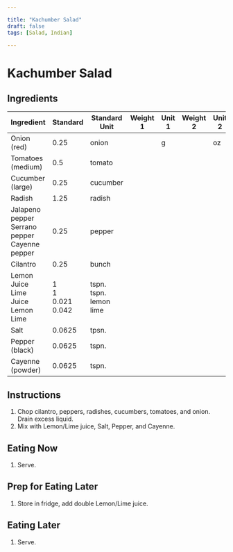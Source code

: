 ```yaml
---

title: "Kachumber Salad"
draft: false
tags: [Salad, Indian]

---
```

# Kachumber Salad

## Ingredients

| Ingredient                                              | Standard                       | Standard Unit                         | Weight 1 | Unit 1 | Weight 2 | Unit 2 |
| ------------------------------------------------------- | ------------------------------ | ------------------------------------- | -------- | ------ | -------- | ------ |
| Onion (red)                                             | 0.25                           | onion                                 |          | g      |          | oz     |
| Tomatoes (medium)                                       | 0.5                            | tomato                                |          |        |          |        |
| Cucumber (large)                                        | 0.25                           | cucumber                              |          |        |          |        |
| Radish                                                  | 1.25                           | radish                                |          |        |          |        |
| Jalapeno pepper<br />Serrano pepper<br />Cayenne pepper | 0.25                           | pepper                                |          |        |          |        |
| Cilantro                                                | 0.25                           | bunch                                 |          |        |          |        |
| Lemon Juice<br />Lime Juice<br />Lemon<br />Lime        | 1<br />1<br />0.021<br />0.042 | tspn.<br />tspn.<br />lemon<br />lime |          |        |          |        |
| Salt                                                    | 0.0625                         | tpsn.                                 |          |        |          |        |
| Pepper (black)                                          | 0.0625                         | tspn.                                 |          |        |          |        |
| Cayenne (powder)                                        | 0.0625                         | tspn.                                 |          |        |          |        |

## Instructions

1. Chop cilantro, peppers, radishes, cucumbers, tomatoes, and onion. Drain excess liquid.
2. Mix with Lemon/Lime juice, Salt, Pepper, and Cayenne.

## Eating Now

1. Serve.

## Prep for Eating Later

1. Store in fridge, add double Lemon/Lime juice.

## Eating Later

1. Serve.

